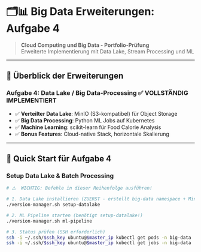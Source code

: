 # 🗂️📊 Big Data Erweiterungen: Aufgabe 4

> **Cloud Computing und Big Data - Portfolio-Prüfung**  
> Erweiterte Implementierung mit Data Lake, Stream Processing und ML

---

## 🎯 **Überblick der Erweiterungen**

### **Aufgabe 4: Data Lake / Big Data-Processing** ✅ **VOLLSTÄNDIG IMPLEMENTIERT**
- ✅ **Verteilter Data Lake**: MinIO (S3-kompatibel) für Object Storage
- ✅ **Big Data Processing**: Python ML Jobs auf Kubernetes
- ✅ **Machine Learning**: scikit-learn für Food Calorie Analysis
- ✅ **Bonus Features**: Cloud-native Stack, horizontale Skalierung

---

## 🚀 **Quick Start für Aufgabe 4**

### **Setup Data Lake & Batch Processing**
```bash
# ⚠️  WICHTIG: Befehle in dieser Reihenfolge ausführen!

# 1. Data Lake installieren (ZUERST - erstellt big-data namespace + MinIO)
./version-manager.sh setup-datalake

# 2. ML Pipeline starten (benötigt setup-datalake!) 
./version-manager.sh ml-pipeline

# 3. Status prüfen (SSH erforderlich)
ssh -i ~/.ssh/$ssh_key ubuntu@$master_ip kubectl get pods -n big-data
ssh -i ~/.ssh/$ssh_key ubuntu@$master_ip kubectl get jobs -n big-data
```